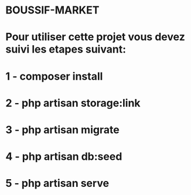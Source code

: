 # BOUSSIF-MARKET
# Pour utiliser cette projet vous devez suivi les etapes suivant:
# 1 - composer install
# 2 - php artisan storage:link
# 3 - php artisan migrate
# 4 - php artisan db:seed
# 5 - php artisan serve
